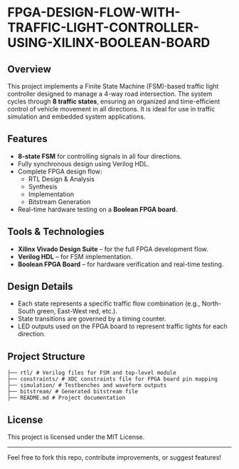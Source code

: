 # FPGA-DESIGN-FLOW-WITH-TRAFFIC-LIGHT-CONTROLLER-USING-XILINX-BOOLEAN-BOARD

## Overview

This project implements a Finite State Machine (FSM)-based traffic light controller designed to manage a 4-way road intersection. The system cycles through **8 traffic states**, ensuring an organized and time-efficient control of vehicle movement in all directions. It is ideal for use in traffic simulation and embedded system applications.

## Features

- **8-state FSM** for controlling signals in all four directions.
- Fully synchronous design using Verilog HDL.
- Complete FPGA design flow:
  - RTL Design & Analysis
  - Synthesis
  - Implementation
  - Bitstream Generation
- Real-time hardware testing on a **Boolean FPGA board**.

## Tools & Technologies

- **Xilinx Vivado Design Suite** – for the full FPGA development flow.
- **Verilog HDL** – for FSM implementation.
- **Boolean FPGA Board** – for hardware verification and real-time testing.

## Design Details

- Each state represents a specific traffic flow combination (e.g., North-South green, East-West red, etc.).
- State transitions are governed by a timing counter.
- LED outputs used on the FPGA board to represent traffic lights for each direction.

## Project Structure
```
├── rtl/ # Verilog files for FSM and top-level module
├── constraints/ # XDC constraints file for FPGA board pin mapping
├── simulation/ # Testbenches and waveform outputs
├── bitstream/ # Generated bitstream file
├── README.md # Project documentation
```

## License

This project is licensed under the MIT License.

---

Feel free to fork this repo, contribute improvements, or suggest features!


